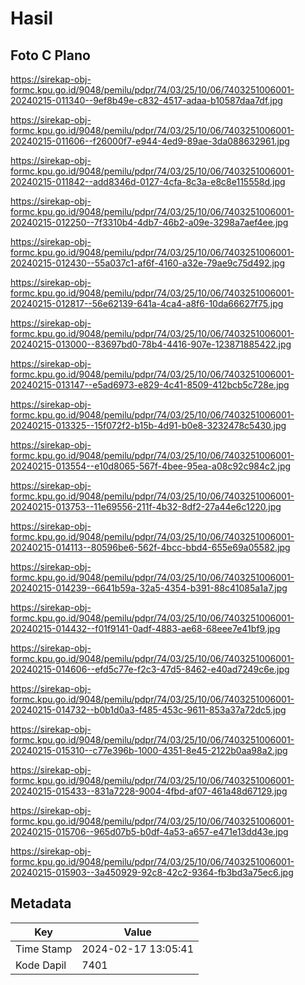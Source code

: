 # Hasil

## Foto C Plano

https://sirekap-obj-formc.kpu.go.id/9048/pemilu/pdpr/74/03/25/10/06/7403251006001-20240215-011340--9ef8b49e-c832-4517-adaa-b10587daa7df.jpg

https://sirekap-obj-formc.kpu.go.id/9048/pemilu/pdpr/74/03/25/10/06/7403251006001-20240215-011606--f26000f7-e944-4ed9-89ae-3da088632961.jpg

https://sirekap-obj-formc.kpu.go.id/9048/pemilu/pdpr/74/03/25/10/06/7403251006001-20240215-011842--add8346d-0127-4cfa-8c3a-e8c8e115558d.jpg

https://sirekap-obj-formc.kpu.go.id/9048/pemilu/pdpr/74/03/25/10/06/7403251006001-20240215-012250--7f3310b4-4db7-46b2-a09e-3298a7aef4ee.jpg

https://sirekap-obj-formc.kpu.go.id/9048/pemilu/pdpr/74/03/25/10/06/7403251006001-20240215-012430--55a037c1-af6f-4160-a32e-79ae9c75d492.jpg

https://sirekap-obj-formc.kpu.go.id/9048/pemilu/pdpr/74/03/25/10/06/7403251006001-20240215-012817--56e62139-641a-4ca4-a8f6-10da66627f75.jpg

https://sirekap-obj-formc.kpu.go.id/9048/pemilu/pdpr/74/03/25/10/06/7403251006001-20240215-013000--83697bd0-78b4-4416-907e-123871885422.jpg

https://sirekap-obj-formc.kpu.go.id/9048/pemilu/pdpr/74/03/25/10/06/7403251006001-20240215-013147--e5ad6973-e829-4c41-8509-412bcb5c728e.jpg

https://sirekap-obj-formc.kpu.go.id/9048/pemilu/pdpr/74/03/25/10/06/7403251006001-20240215-013325--15f072f2-b15b-4d91-b0e8-3232478c5430.jpg

https://sirekap-obj-formc.kpu.go.id/9048/pemilu/pdpr/74/03/25/10/06/7403251006001-20240215-013554--e10d8065-567f-4bee-95ea-a08c92c984c2.jpg

https://sirekap-obj-formc.kpu.go.id/9048/pemilu/pdpr/74/03/25/10/06/7403251006001-20240215-013753--11e69556-211f-4b32-8df2-27a44e6c1220.jpg

https://sirekap-obj-formc.kpu.go.id/9048/pemilu/pdpr/74/03/25/10/06/7403251006001-20240215-014113--80596be6-562f-4bcc-bbd4-655e69a05582.jpg

https://sirekap-obj-formc.kpu.go.id/9048/pemilu/pdpr/74/03/25/10/06/7403251006001-20240215-014239--6641b59a-32a5-4354-b391-88c41085a1a7.jpg

https://sirekap-obj-formc.kpu.go.id/9048/pemilu/pdpr/74/03/25/10/06/7403251006001-20240215-014432--f01f9141-0adf-4883-ae68-68eee7e41bf9.jpg

https://sirekap-obj-formc.kpu.go.id/9048/pemilu/pdpr/74/03/25/10/06/7403251006001-20240215-014606--efd5c77e-f2c3-47d5-8462-e40ad7249c6e.jpg

https://sirekap-obj-formc.kpu.go.id/9048/pemilu/pdpr/74/03/25/10/06/7403251006001-20240215-014732--b0b1d0a3-f485-453c-9611-853a37a72dc5.jpg

https://sirekap-obj-formc.kpu.go.id/9048/pemilu/pdpr/74/03/25/10/06/7403251006001-20240215-015310--c77e396b-1000-4351-8e45-2122b0aa98a2.jpg

https://sirekap-obj-formc.kpu.go.id/9048/pemilu/pdpr/74/03/25/10/06/7403251006001-20240215-015433--831a7228-9004-4fbd-af07-461a48d67129.jpg

https://sirekap-obj-formc.kpu.go.id/9048/pemilu/pdpr/74/03/25/10/06/7403251006001-20240215-015706--965d07b5-b0df-4a53-a657-e471e13dd43e.jpg

https://sirekap-obj-formc.kpu.go.id/9048/pemilu/pdpr/74/03/25/10/06/7403251006001-20240215-015903--3a450929-92c8-42c2-9364-fb3bd3a75ec6.jpg


## Metadata

| Key        | Value               |
| ---------- | ------------------- |
| Time Stamp | 2024-02-17 13:05:41 |
| Kode Dapil | 7401                |



